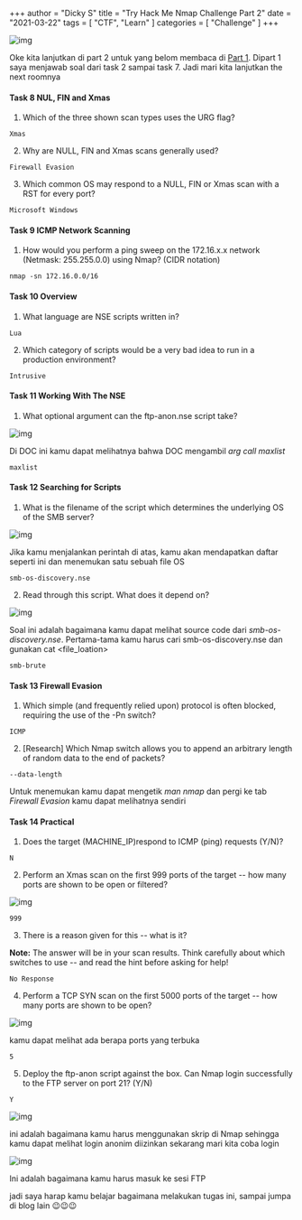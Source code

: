 +++
author = "Dicky S"
title = "Try Hack Me Nmap Challenge Part 2"
date = "2021-03-22"
tags = [
    "CTF", "Learn"
]
categories = [ "Challenge" ]
+++

![img](https://miro.medium.com/max/2400/1*NqeovuV6RWG0-iK5yZYv6g.png)

Oke kita lanjutkan di part 2 untuk yang belom membaca di [Part 1](https://dickydiko.space/post/try-hack/). Dipart 1 saya menjawab soal dari task 2 sampai task 7. Jadi mari kita lanjutkan the next roomnya 

#### Task 8 NUL, FIN and Xmas
1. Which of the three shown scan types uses the URG flag?

```
Xmas
```

2. Why are NULL, FIN and Xmas scans generally used?

```
Firewall Evasion
```
3. Which common OS may respond to a NULL, FIN or Xmas scan with a RST for every port?

```
Microsoft Windows
```
#### Task 9 ICMP Network Scanning

1. How would you perform a ping sweep on the 172.16.x.x network (Netmask: 255.255.0.0) using Nmap? (CIDR notation)

```
nmap -sn 172.16.0.0/16
```
#### Task 10 Overview

1. What language are NSE scripts written in?

```
Lua
```
2. Which category of scripts would be a very bad idea to run in a production environment?

```
Intrusive
```

#### Task 11 Working With The NSE

1. What optional argument can the ftp-anon.nse script take?

![img](https://miro.medium.com/max/700/1*md55igslyVVvNe6kd799oQ.png)

Di DOC ini kamu dapat melihatnya bahwa DOC mengambil *arg call maxlist*

```
maxlist
```
#### Task 12 Searching for Scripts

1. What is the filename of the script which determines the underlying OS of the SMB server?

![img](https://miro.medium.com/max/700/1*3-273oWtLc8rEwQHjGu9Sg.png)

Jika kamu menjalankan perintah di atas, kamu akan mendapatkan daftar seperti ini dan menemukan satu sebuah file OS 

```
smb-os-discovery.nse
```
2. Read through this script. What does it depend on?

![img](https://miro.medium.com/max/524/1*Vt4zrVIa1KTcqOnT1nwKSg.png)

Soal ini adalah bagaimana kamu dapat melihat source code dari *smb-os-discovery.nse*. Pertama-tama kamu harus cari smb-os-discovery.nse dan gunakan cat <file_loation>

```
smb-brute
```
#### Task 13 Firewall Evasion

1. Which simple (and frequently relied upon) protocol is often blocked, requiring the use of the -Pn switch?

```
ICMP
```
2. [Research] Which Nmap switch allows you to append an arbitrary length of random data to the end of packets?

```
--data-length
```

Untuk menemukan kamu dapat mengetik *man nmap* dan pergi ke tab *Firewall Evasion* kamu dapat melihatnya sendiri

#### Task 14 Practical

1. Does the target (MACHINE_IP)respond to ICMP (ping) requests (Y/N)?

```
N
```
2. Perform an Xmas scan on the first 999 ports of the target -- how many ports are shown to be open or filtered?

![img](https://miro.medium.com/max/700/1*8img4xqdMzBTgfR0LZgdog.png)

```
999
```
3. There is a reason given for this -- what is it?

__Note:__ The answer will be in your scan results. Think carefully about which switches to use -- and read the hint before asking for help!

```
No Response
```

4. Perform a TCP SYN scan on the first 5000 ports of the target -- how many ports are shown to be open?

![img](https://miro.medium.com/max/700/1*EAxzIB0TOqFjZciqwNa_Mw.png)

kamu dapat melihat ada berapa ports yang terbuka

```
5
```
5. Deploy the ftp-anon script against the box. Can Nmap login successfully to the FTP server on port 21? (Y/N)

```
Y
```

![img](https://miro.medium.com/max/700/1*unWQSnObxjCMiERqUbnFEw.png)

ini adalah bagaimana kamu harus menggunakan skrip di Nmap sehingga kamu dapat melihat login anonim diizinkan sekarang mari kita coba login

![img](https://miro.medium.com/max/584/1*EYJICKN-MluxvUzYd-ltkA.png)

Ini adalah bagaimana kamu harus masuk ke sesi FTP

jadi saya harap kamu belajar bagaimana melakukan tugas ini, sampai jumpa di blog lain 😉😉😉